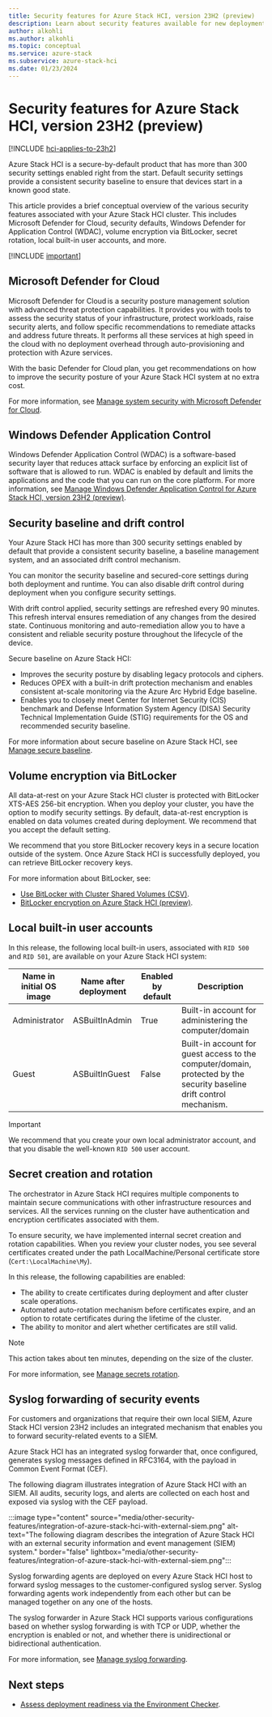 ```yaml
---
title: Security features for Azure Stack HCI, version 23H2 (preview)
description: Learn about security features available for new deployments of Azure Stack HCI, version 23H2 (preview).
author: alkohli
ms.author: alkohli
ms.topic: conceptual
ms.service: azure-stack
ms.subservice: azure-stack-hci
ms.date: 01/23/2024
---
```


# Security features for Azure Stack HCI, version 23H2 (preview)

[!INCLUDE [hci-applies-to-23h2](../../includes/hci-applies-to-23h2.md)]

Azure Stack HCI is a secure-by-default product that has more than 300 security settings enabled right from the start. Default security settings provide a consistent security baseline to ensure that devices start in a known good state.

This article provides a brief conceptual overview of the various security features associated with your Azure Stack HCI cluster. This includes Microsoft Defender for Cloud, security defaults, Windows Defender for Application Control (WDAC), volume encryption via BitLocker, secret rotation, local built-in user accounts, and more.

[!INCLUDE [important](../../includes/hci-preview.md)]

## Microsoft Defender for Cloud

Microsoft Defender for Cloud is a security posture management solution with advanced threat protection capabilities. It provides you with tools to assess the security status of your infrastructure, protect workloads, raise security alerts, and follow specific recommendations to remediate attacks and address future threats. It performs all these services at high speed in the cloud with no deployment overhead through auto-provisioning and protection with Azure services.

With the basic Defender for Cloud plan, you get recommendations on how to improve the security posture of your Azure Stack HCI system at no extra cost.

For more information, see [Manage system security with Microsoft Defender for Cloud](../manage/manage-security-with-defender-for-cloud.md).

## Windows Defender Application Control

Windows Defender Application Control (WDAC) is a software-based security layer that reduces attack surface by enforcing an explicit list of software that is allowed to run. WDAC is enabled by default and limits the applications and the code that you can run on the core platform. For more information, see [Manage Windows Defender Application Control for Azure Stack HCI, version 23H2 (preview)](../manage/manage-wdac.md).

## Security baseline and drift control

Your Azure Stack HCI has more than 300 security settings enabled by default that provide a consistent security baseline, a baseline management system, and an associated drift control mechanism.

You can monitor the security baseline and secured-core settings during both deployment and runtime. You can also disable drift control during deployment when you configure security settings.

With drift control applied, security settings are refreshed every 90 minutes. This refresh interval ensures remediation of any changes from the desired state. Continuous monitoring and auto-remediation allow you to have a consistent and reliable security posture throughout the lifecycle of the device.

Secure baseline on Azure Stack HCI:

- Improves the security posture by disabling legacy protocols and ciphers.
- Reduces OPEX with a built-in drift protection mechanism and enables consistent at-scale monitoring via the Azure Arc Hybrid Edge baseline.
- Enables you to closely meet Center for Internet Security (CIS) benchmark and Defense Information System Agency (DISA) Security Technical Implementation Guide (STIG) requirements for the OS and recommended security baseline.

For more information about secure baseline on Azure Stack HCI, see [Manage secure baseline](../manage/manage-secure-baseline.md).

## Volume encryption via BitLocker

All data-at-rest on your Azure Stack HCI cluster is protected with BitLocker XTS-AES 256-bit encryption. When you deploy your cluster, you have the option to modify security settings. By default, data-at-rest encryption is enabled on data volumes created during deployment. We recommend that you accept the default setting.

We recommend that you store BitLocker recovery keys in a secure location outside of the system. Once Azure Stack HCI is successfully deployed, you can retrieve BitLocker recovery keys.

For more information about BitLocker, see:

- [Use BitLocker with Cluster Shared Volumes (CSV)](../manage/bitlocker-on-csv.md).
- [BitLocker encryption on Azure Stack HCI (preview)](../manage/manage-bitlocker.md).

## Local built-in user accounts

In this release, the following local built-in users, associated with `RID 500` and `RID 501`, are available on your Azure Stack HCI system:

|Name in initial OS image |Name after deployment |Enabled by default |Description |
|-----|-----|-----|-----|
|Administrator |ASBuiltInAdmin |True |Built-in account for administering the computer/domain |
|Guest |ASBuiltInGuest |False |Built-in account for guest access to the computer/domain, protected by the security baseline drift control mechanism. |

> [!IMPORTANT]
> We recommend that you create your own local administrator account, and that you disable the well-known `RID 500` user account.

## Secret creation and rotation

The orchestrator in Azure Stack HCI requires multiple components to maintain secure communications with other infrastructure resources and services. All the services running on the cluster have authentication and encryption certificates associated with them.

To ensure security, we have implemented internal secret creation and rotation capabilities. When you review your cluster nodes, you see several certificates created under the path LocalMachine/Personal certificate store (`Cert:\LocalMachine\My`).

In this release, the following capabilities are enabled:

- The ability to create certificates during deployment and after cluster scale operations.
- Automated auto-rotation mechanism before certificates expire, and an option to rotate certificates during the lifetime of the cluster.
- The ability to monitor and alert whether certificates are still valid.

> [!NOTE]
> This action takes about ten minutes, depending on the size of the cluster.

For more information, see [Manage secrets rotation](../manage/manage-secrets-rotation.md).

## Syslog forwarding of security events

For customers and organizations that require their own local SIEM, Azure Stack HCI version 23H2 includes an integrated mechanism that enables you to forward security-related events to a SIEM.

Azure Stack HCI has an integrated syslog forwarder that, once configured, generates syslog messages defined in RFC3164, with the payload in Common Event Format (CEF).

The following diagram illustrates integration of Azure Stack HCI with an SIEM. All audits, security logs, and alerts are collected on each host and exposed via syslog with the CEF payload.

:::image type="content" source="media/other-security-features/integration-of-azure-stack-hci-with-external-siem.png" alt-text="The following diagram describes the integration of Azure Stack HCI with an external security information and event management (SIEM) system." border="false" lightbox="media/other-security-features/integration-of-azure-stack-hci-with-external-siem.png":::

Syslog forwarding agents are deployed on every Azure Stack HCI host to forward syslog messages to the customer-configured syslog server. Syslog forwarding agents work independently from each other but can be managed together on any one of the hosts.

The syslog forwarder in Azure Stack HCI supports various configurations based on whether syslog forwarding is with TCP or UDP, whether the encryption is enabled or not, and whether there is unidirectional or bidirectional authentication.

For more information, see [Manage syslog forwarding](../manage/manage-syslog-forwarding.md).

## Next steps

- [Assess deployment readiness via the Environment Checker](../manage/use-environment-checker.md).
